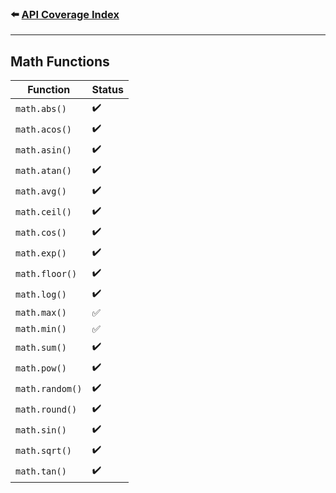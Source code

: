 ### ⬅️ [API Coverage Index](../api-coverage.md)

---

## Math Functions

| Function        | Status |
| --------------- | ------ |
| `math.abs()`    | ✔️     |
| `math.acos()`   | ✔️     |
| `math.asin()`   | ✔️     |
| `math.atan()`   | ✔️     |
| `math.avg()`    | ✔️     |
| `math.ceil()`   | ✔️     |
| `math.cos()`    | ✔️     |
| `math.exp()`    | ✔️     |
| `math.floor()`  | ✔️     |
| `math.log()`    | ✔️     |
| `math.max()`    | ✅     |
| `math.min()`    | ✅     |
| `math.sum()`    | ✔️     |
| `math.pow()`    | ✔️     |
| `math.random()` | ✔️     |
| `math.round()`  | ✔️     |
| `math.sin()`    | ✔️     |
| `math.sqrt()`   | ✔️     |
| `math.tan()`    | ✔️     |
